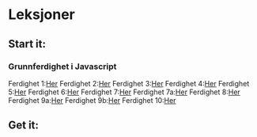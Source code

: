 # Leksjoner

## Start it: ##

### Grunnferdighet i Javascript ###
Ferdighet 1:[Her](https://thorabc.github.io/Java1%204.html)
Ferdighet 2:[Her](https://thorabc.github.io/Java2%204.html)
Ferdighet 3:[Her](https://thorabc.github.io/Java3%204.html)
Ferdighet 4:[Her](https://thorabc.github.io/Leksjoner/Ferdighet%204.html)
Ferdighet 5:[Her](https://thorabc.github.io/Java4%204.html)
Ferdighet 6:[Her](https://thorabc.github.io/java6%204.html)
Ferdighet 7:[Her](https://thorabc.github.io/Java7%204.html)
Ferdighet 7a:[Her](https://thorabc.github.io/Java7a%204.html)
Ferdighet 8:[Her](https://thorabc.github.io/Java8%204.html)
Ferdighet 9a:[Her](https://thorabc.github.io/Java9a%204.html)
Ferdighet 9b:[Her](https://thorabc.github.io/Java9b%204.html)
Ferdighet 10:[Her](https://thorabc.github.io/Java10%204.html)


## Get it: ##
